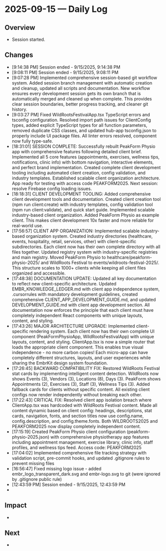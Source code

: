 # 2025-09-15 — Daily Log

## Overview
- Session started.

## Changes
- [9:14:38 PM] Session ended - 9/15/2025, 9:14:38 PM
- [9:08:11 PM] Session ended - 9/15/2025, 9:08:11 PM
- [9:07:28 PM] Implemented comprehensive session-based git workflow system. Added session branch management with automatic creation and cleanup, updated all scripts and documentation. New workflow ensures every development session gets its own branch that is automatically merged and cleaned up when complete. This provides clear session boundaries, better progress tracking, and cleaner git history.
- [9:03:27 PM] Fixed WildRootsFestivalApp.tsx TypeScript errors and tsconfig configuration. Resolved import path issues for ClientConfig types, added explicit TypeScript types for all function parameters, removed duplicate CSS classes, and updated hub-app tsconfig.json to properly include UI package files. All linter errors resolved, component now fully type-safe.
- [18:31:01] SESSION COMPLETE: Successfully rebuilt PeakForm Physio app with comprehensive features following detailed client brief. Implemented all 5 core features (appointments, exercises, wellness tips, notifications, clinic info) with bottom navigation, interactive elements, and perfect brand implementation. Created complete client development tooling including automated client creation, config validation, and industry templates. Established scalable client organization architecture. App ready for testing with access code PEAKFORM2025. Next session: resolve Firebase config loading issues.
- [18:18:31] CLIENT DEVELOPMENT TOOLING: Added comprehensive client development tools and documentation. Created client creation tool (npm run client:create) with industry templates, config validation tool (npm run client:validate), and quick start guide. Implemented scalable industry-based client organization. Added PeakForm Physio as example client. This makes client development 10x faster and more reliable for real-world use.
- [17:56:57] CLIENT APP ORGANIZATION: Implemented scalable industry-based organization system. Created industry directories (healthcare, events, hospitality, retail, services, other) with client-specific subdirectories. Each client now has their own complete directory with all files together. Updated registry system with industry-specific registries and main registry. Moved PeakForm Physio to healthcare/peakform-physio-2025/ and WildRoots Festival to events/wildroots-festival-2025/. This structure scales to 1000+ clients while keeping all client files organized and accessible.
- [17:48:38] DOCUMENTATION UPDATE: Updated all key documentation to reflect new client-specific architecture. Updated EMBR_KNOWLEDGE_LEDGER.md with client app independence system, .cursorrules with mandatory development guidelines, created comprehensive CLIENT_APP_DEVELOPMENT_GUIDE.md, and updated DEVELOPMENT_GUIDE.md with client app development section. All documentation now enforces the principle that each client must have completely independent React components with unique layouts, content, and styling.
- [17:43:26] MAJOR ARCHITECTURE UPGRADE: Implemented client-specific rendering system. Each client now has their own complete UI component (PeakFormPhysioApp, WildRootsFestivalApp) with unique layouts, content, and styling. ClientApp.tsx is now a simple router that loads the appropriate client component. This enables true visual independence - no more carbon copies! Each micro-app can have completely different structures, layouts, and user experiences while sharing the EmbrKit design system foundation.
- [17:26:45] BACKWARD COMPATIBILITY FIX: Restored WildRoots Festival stat cards by implementing intelligent content detection. WildRoots now shows Events (3), Vendors (3), Locations (8), Days (3). PeakForm shows Appointments (2), Exercises (3), Staff (3), Wellness Tips (3). Added fallback cards for clients without specific content. All existing client configs now render independently without breaking each other.
- [17:22:43] CRITICAL FIX: Resolved client app isolation breach where ClientApp.tsx was hardcoded with WildRoots Festival content. Made all content dynamic based on client config: headings, descriptions, stat cards, navigation, fonts, and section titles now use config.name, config.description, and config.theme.fonts. Both WILDROOTS2025 and PEAKFORM2025 now display completely independent content.
- [17:15:19] Created PeakForm Physio client configuration (peakform-physio-2025.json) with comprehensive physiotherapy app features including appointment management, exercise library, clinic info, staff profiles, and wellness tips feed. Access code: PEAKFORM2025
- [17:04:02] Implemented comprehensive file tracking strategy with validation script, pre-commit hooks, and updated .gitignore rules to prevent missing files
- [16:56:47] Fixed missing logo issue - added embr_logo_transparent_dark.svg and embr-logo.svg to git (were ignored by .gitignore public rule)
- [12:43:59 PM] Session ended - 9/15/2025, 12:43:59 PM
- 

## Impact
- 

## Next
- 
